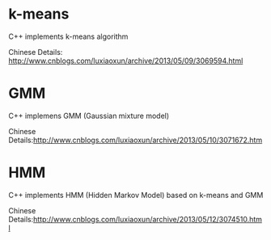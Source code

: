 k-means
===
C++ implements k-means algorithm

Chinese Details: http://www.cnblogs.com/luxiaoxun/archive/2013/05/09/3069594.html

GMM
===
C++ implemens GMM (Gaussian mixture model)

Chinese Details:http://www.cnblogs.com/luxiaoxun/archive/2013/05/10/3071672.htm

HMM
===
C++ implements HMM (Hidden Markov Model) based on k-means and GMM

Chinese Details:http://www.cnblogs.com/luxiaoxun/archive/2013/05/12/3074510.html
